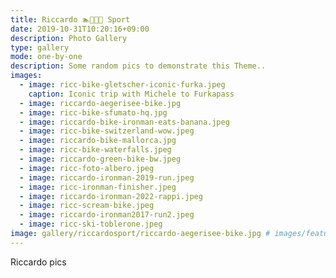 ```yaml
---
title: Riccardo 🏊🚵🏃🏻 Sport
date: 2019-10-31T10:20:16+09:00
description: Photo Gallery
type: gallery
mode: one-by-one
description: Some random pics to demonstrate this Theme..
images:
  - image: ricc-bike-gletscher-iconic-furka.jpeg
    caption: Iconic trip with Michele to Furkapass
  - image: riccardo-aegerisee-bike.jpg
  - image: ricc-bike-sfumato-hq.jpg
  - image: riccardo-bike-ironman-eats-banana.jpeg
  - image: ricc-bike-switzerland-wow.jpeg
  - image: riccardo-bike-mallorca.jpg
  - image: ricc-bike-waterfalls.jpeg
  - image: riccardo-green-bike-bw.jpeg
  - image: ricc-foto-albero.jpeg
  - image: riccardo-ironman-2019-run.jpeg
  - image: ricc-ironman-finisher.jpeg
  - image: riccardo-ironman-2022-rappi.jpeg
  - image: ricc-scream-bike.jpeg
  - image: riccardo-ironman2017-run2.jpeg
  - image: ricc-ski-toblerone.jpeg
image: gallery/riccardosport/riccardo-aegerisee-bike.jpg # images/feature2/gallery.png
---
```


Riccardo pics

